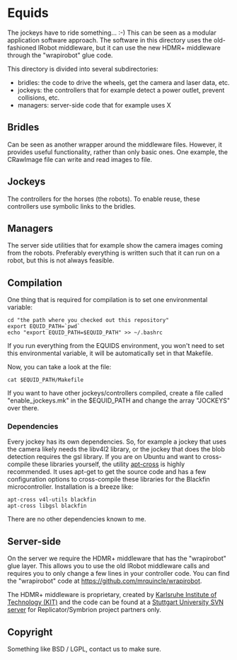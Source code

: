 # Equids

The jockeys have to ride something... :-) This can be seen as a modular application software approach. The software in this directory uses the old-fashioned IRobot middleware, but it can use the new HDMR+ middleware through the "wrapirobot" glue code.

This directory is divided into several subdirectories:

- bridles: the code to drive the wheels, get the camera and laser data, etc.
- jockeys: the controllers that for example detect a power outlet, prevent collisions, etc.
- managers: server-side code that for example uses X

## Bridles

Can be seen as another wrapper around the middleware files. However, it provides useful functionality, rather than only basic ones. One example, the CRawImage file can write and read images to file.

## Jockeys

The controllers for the horses (the robots). To enable reuse, these controllers use symbolic links to the bridles.

## Managers

The server side utilities that for example show the camera images coming from the robots. Preferably everything is written such that it can run on a robot, but this is not always feasible.

## Compilation 

One thing that is required for compilation is to set one environmental variable:

    cd "the path where you checked out this repository"
    export EQUID_PATH=`pwd`
    echo "export EQUID_PATH=$EQUID_PATH" >> ~/.bashrc

If you run everything from the EQUIDS environment, you won't need to set this environmental variable, it will be automatically set in that Makefile.

Now, you can take a look at the file:

    cat $EQUID_PATH/Makefile

If you want to have other jockeys/controllers compiled, create a file called "enable_jockeys.mk" in the $EQUID_PATH and change the array "JOCKEYS" over there. 

### Dependencies

Every jockey has its own dependencies. So, for example a jockey that uses the camera likely needs the libv4l2 library, or the jockey that does the blob detection requires the gsl library. If you are on Ubuntu and want to cross-compile these libraries yourself, the utility [apt-cross](https://github.com/mrquincle/apt-cross) is highly recommended. It uses apt-get to get the source code and has a few configuration options to cross-compile these libraries for the Blackfin microcontroller. Installation is a breeze like:

    apt-cross v4l-utils blackfin
    apt-cross libgsl blackfin

There are no other dependencies known to me.

## Server-side

On the server we require the HDMR+ middleware that has the "wrapirobot" glue layer. This allows you to use the old IRobot middleware calls and requires you to only change a few lines in your controller code. You can find the "wrapirobot" code at https://github.com/mrquincle/wrapirobot.

The HDMR+ middleware is proprietary, created by [Karlsruhe Institute of Technology (KIT)](http://www.kit.edu/english/) and the code can be found at a [Stuttgart University SVN server](http://ipvs.informatik.uni-stuttgart.de/software/repos/software/HDMR-Plus) for Replicator/Symbrion project partners only.

## Copyright

Something like BSD / LGPL, contact us to make sure.
